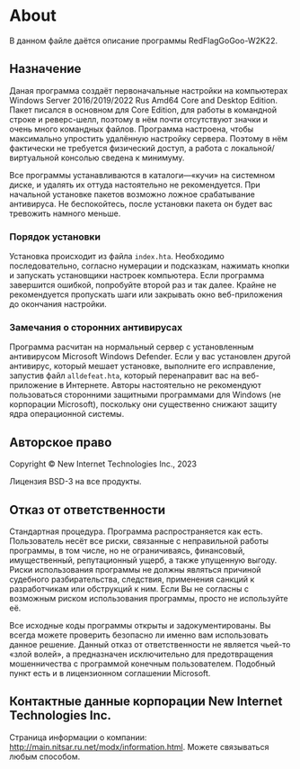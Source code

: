 # About

В данном файле даётся описание программы RedFlagGoGoo-W2K22.

## Назначение

Даная программа создаёт первоначальные настройки на компьютерах Windows
Server 2016/2019/2022 Rus Amd64 Core and Desktop Edition. Пакет писался
в основном для Core Edition, для работы в командной строке и
реверс-шелл, поэтому в нём почти отсутствуют значки и очень много
командных файлов. Программа настроена, чтобы максимально упростить
удалённую настройку сервера. Поэтому в нём фактически не требуется
физический доступ, а работа с локальной/виртуальной консолью сведена к
минимуму.

Все программы устанавливаются в каталоги—«кучи» на системном диске, и
удалять их оттуда настоятельно не рекомендуется. При начальной установке
пакетов возможно ложное срабатывание антивируса. Не беспокойтесь, после
установки пакета он будет вас тревожить намного меньше.

### Порядок установки

Установка происходит из файла `index.hta`. Необходимо последовательно,
согласно нумерации и подсказкам, нажимать кнопки и запускать установщики
настроек компьютера. Если программа завершится ошибкой, попробуйте
второй раз и так далее. Крайне не рекомендуется пропускать шаги или
закрывать окно веб-приложения до окончания настройки.

### Замечания о сторонних антивирусах

Программа расчитан на нормальный сервер с установленным антивирусом
Microsoft Windows Defender. Если у вас установлен другой антивирус,
который мешает установке, выполните его исправление, запустив файл
`alldefeat.hta`, который перенаправит вас на веб-приложение в Интернете.
Авторы настоятельно не рекомендуют пользоваться сторонними защитными
программами для Windows (не корпорации Microsoft), поскольку они
существенно снижают защиту ядра операционной системы.

## Авторское право

Copyright © New Internet Technologies Inc., 2023

Лицензия BSD-3 на все продукты.

## Отказ от ответственности

Стандартная процедура. Программа распространяется как есть. Пользователь
несёт все риски, связанные с неправильной работы программы, в том числе,
но не ограничиваясь, финансовый, имущественный, репутационный ущерб, а
также упущенную выгоду. Риски использования программы не должны являться
причиной судебного разбирательства, следствия, применения санкций к
разработчикам или обструкций к ним. Если Вы не согласны с возможным
риском использования программы, просто не используйте её.

Все исходные коды программы открыты и задокументированы. Вы всегда
можете проверить безопасно ли именно вам использовать данное решение.
Данный отказ от ответственности не является чьей-то «злой волей», а
предназначен исключительно для предотвращения мошенничества с программой
конечным пользователем. Подобный пункт есть и в лицензионном соглашении
Microsoft.

## Контактные данные корпорации New Internet Technologies Inc.

Страница информации о компании:
<http://main.nitsar.ru.net/modx/information.html>. Можете связываться
любым способом.
